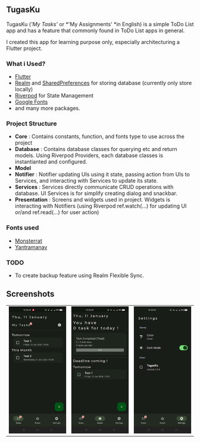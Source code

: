 ## TugasKu
TugasKu (*'My Tasks'* or *'My Assignments' *in English) is a simple ToDo List app and has a feature that commonly found in ToDo List apps in general. 

I created this app for learning purpose only, especially architecturing a Flutter project.

### What i Used?
- [Flutter](https://flutter.dev/ "Flutter")
- [Realm](https://pub.dev/packages/realm "Realm") and [SharedPreferences](https://pub.dev/packages/shared_preferences "SharedPreferences") for storing database (currently only store locally)
- [Riverpod](https://riverpod.dev/ "Riverpod") for State Management
- [Google Fonts](https://pub.dev/packages/google_fonts "Google Fonts")
- and many more packages.

### Project Structure
- **Core** :
Contains constants, function, and fonts type to use across the project
- **Database** :
Contains database classes for querying etc and return models. Using Riverpod Providers, each database classes is instantianted and configured.
- **Model**
- **Notifier** :
Notifier updating UIs using it state, passing action from UIs to Services, and interacting with Services to update its state.
- **Services** :
Services directly communicate CRUD operations with database.
UI Services is for simplify creating dialog and snackbar.
- **Presentation** :
Screens and widgets used in project. Widgets is interacting with Notifiers (using Riverpod ref.watch(...) for updating UI or/and ref.read(...) for user action)

### Fonts used
- [Monsterrat](https://fonts.google.com/specimen/Montserrat)
- [Yantramanav](https://fonts.google.com/specimen/Yantramanav)

### TODO
- To create backup feature using Realm Flexible Sync.

## Screenshots
<table>
  <tbody>
    <tr>
      <td><img src="github_screenshots/ss1.jpg"/></td>
      <td><img src="github_screenshots/ss2.jpg"/></td>
      <td><img src="github_screenshots/ss3.jpg"/></td>
    </tr>
  </tbody>
</table>